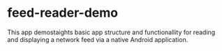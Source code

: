 feed-reader-demo
================

This app demostaights basic app structure and functionallity for reading and displaying a network feed via a native Android application.
